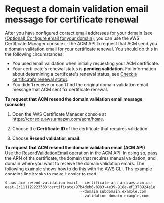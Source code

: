 # Request a domain validation email message for certificate renewal<a name="request-domain-validation-email-for-renewal"></a>

After you have configured contact email addresses for your domain \(see [\(Optional\) Configure email for your domain](setup-email.md)\), you can use the AWS Certificate Manager console or the ACM API to request that ACM send you a domain validation email for your certificate renewal\. You should do this in the following circumstances: 
+ You used email validation when initially requesting your ACM certificate\.
+ Your certificate's renewal status is **pending validation**\. For information about determining a certificate's renewal status, see [Check a certificate's renewal status](check-certificate-renewal-status.md)\.
+ You didn't receive or can't find the original domain validation email message that ACM sent for certificate renewal\.

**To request that ACM resend the domain validation email message \(console\)**

1. Open the AWS Certificate Manager console at [https://console\.aws\.amazon\.com/acm/home](https://console.aws.amazon.com/acm/home)\.

1. Choose the **Certificate ID** of the certificate that requires validation\.

1. Choose **Resend validation email**\.

**To request that ACM resend the domain validation email \(ACM API\)**  
Use the [ResendValidationEmail](https://docs.aws.amazon.com/acm/latest/APIReference/API_ResendValidationEmail.html) operation in the ACM API\. In doing so, pass the ARN of the certificate, the domain that requires manual validation, and domain where you want to receive the domain validation emails\. The following example shows how to do this with the AWS CLI\. This example contains line breaks to make it easier to read\.

```
$ aws acm resend-validation-email --certificate-arn arn:aws:acm:us-east-2:111122223333:certificate/97b4deb6-8983-4e39-918e-ef1378924e1e
                                  --domain subdomain.example.com
                                  --validation-domain example.com
```